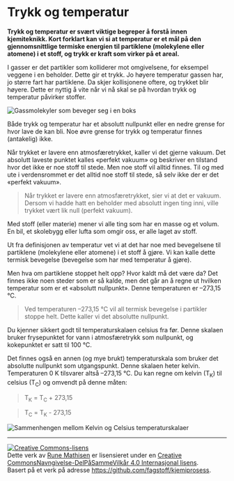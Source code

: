 Trykk og temperatur
===================
**Trykk og temperatur er svært viktige begreper å forstå innen kjemiteknikk. Kort forklart kan vi si at temperatur er et mål på den gjennomsnittlige termiske energien til partiklene (molekylene eller atomene) i et stoff, og trykk er kraft som virker på et areal.**

I gasser er det partikler som kolliderer mot omgivelsene, for eksempel veggene i en beholder. Dette gir et trykk. Jo høyere temperatur gassen har, jo større fart har partiklene. Da skjer kollisjonene oftere, og trykket blir høyere. Dette er nyttig å vite når vi nå skal se på hvordan trykk og temperatur påvirker stoffer.

![Gassmolekyler som beveger seg i en boks](https://upload.wikimedia.org/wikipedia/commons/6/6d/Translational_motion.gif)

Både trykk og temperatur har et absolutt nullpunkt eller en nedre grense for hvor lave de kan bli. Noe øvre grense for trykk og temperatur finnes (antakelig) ikke.

Når trykket er lavere enn atmosfæretrykket, kaller vi det gjerne vakuum. Det absolutt laveste punktet kalles «perfekt vakuum» og beskriver en tilstand hvor det ikke er noe stoff til stede. Men noe stoff vil alltid finnes. Til og med ute i verdensrommet er det alltid noe stoff til stede, så selv ikke der er det «perfekt vakuum».

> Når trykket er lavere enn atmosfæretrykket, sier vi at det er vakuum. Dersom vi hadde hatt en beholder med absolutt ingen ting inni, ville trykket vært lik null (perfekt vakuum).

Med stoff (eller materie) mener vi alle ting som har en masse og et volum. En bil, et skolebygg eller lufta som omgir oss,  er alle laget av stoff.

Ut fra definisjonen av temperatur vet vi at det har noe med bevegelsene til partiklene (molekylene eller atomene) i et stoff å gjøre. Vi kan kalle dette termisk bevegelse (bevegelse som har med temperatur å gjøre).

Men hva om partiklene stoppet helt opp? Hvor kaldt må det være da? Det finnes ikke noen steder som er så kalde, men det går an å regne ut hvilken temperatur som er et «absolutt nullpunkt». Denne temperaturen er –273,15 °C.

>Ved temperaturen –273,15 °C vil all termisk bevegelse i partikler stoppe helt. Dette kaller vi det absolutte nullpunkt.

Du kjenner sikkert godt til temperaturskalaen celsius fra før. Denne skalaen bruker frysepunktet for vann i atmosfæretrykk som nullpunkt, og kokepunktet er satt til 100 °C.

Det finnes også en annen (og mye brukt) temperaturskala som bruker det absolutte nullpunkt som utgangspunkt. Denne skalaen heter kelvin. Temperaturen 0 K tilsvarer altså –273,15 °C. Du kan regne om kelvin (T<sub>K</sub>) til celsius (T<sub>C</sub>) og omvendt på denne måten:

> T<sub>K</sub> = T<sub>C</sub> + 273,15

> T<sub>C</sub> = T<sub>K</sub> - 273,15

![Sammenhengen mellom Kelvin og Celsius temperaturskalaer](https://upload.wikimedia.org/wikipedia/commons/c/c3/Kelvin_og_Celsius_temperaturskalaer.png)

---

<a rel="license" href="http://creativecommons.org/licenses/by-sa/4.0/"><img alt="Creative Commons-lisens" style="border-width:0" src="https://i.creativecommons.org/l/by-sa/4.0/88x31.png" /></a><br />Dette verk av <a xmlns:cc="http://creativecommons.org/ns#" href="http://runemathisen.com/" property="cc:attributionName" rel="cc:attributionURL">Rune Mathisen</a> er lisensieret under en <a rel="license" href="http://creativecommons.org/licenses/by-sa/4.0/">Creative CommonsNavngivelse-DelPåSammeVilkår 4.0 Internasjonal lisens</a>.<br />Basert på et verk på adresse <a xmlns:dct="http://purl.org/dc/terms/" href="https://github.com/fagstoff/kjemiprosess" rel="dct:source">https://github.com/fagstoff/kjemiprosess</a>.